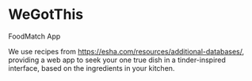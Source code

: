 # WeGotThis
FoodMatch App

We use recipes from https://esha.com/resources/additional-databases/, providing a web app to seek your one true dish in a tinder-inspired interface, based on the ingredients in your kitchen.